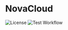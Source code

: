 # NovaCloud

![License](https://img.shields.io/github/license/flohansen/nova-cloud)
![Test Workflow](https://github.com/flohansen/nova-cloud/actions/workflows/test.yml/badge.svg)

